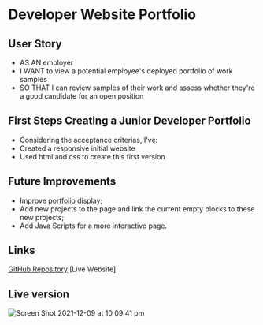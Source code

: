 # Developer Website Portfolio

## User Story
- AS AN employer
- I WANT to view a potential employee's deployed portfolio of work samples
- SO THAT I can review samples of their work and assess whether they're a good candidate for an open position

## First Steps Creating a Junior Developer Portfolio
- Considering the acceptance criterias, I've:
- Created a responsive initial website
- Used html and css to create this first version

## Future Improvements

- Improve portfolio display;
-  Add new projects to the page and link the current empty blocks to these new projects;
- Add Java Scripts for a more interactive page.

## Links
[GitHub Repository](https://github.com/carolinatnp/developer-website-portfolio)
[Live Website]

## Live version
![Screen Shot 2021-12-09 at 10 09 41 pm](https://user-images.githubusercontent.com/94167488/145386067-1f6016b6-b43e-4b2b-8e2c-122d3992ad11.png)
